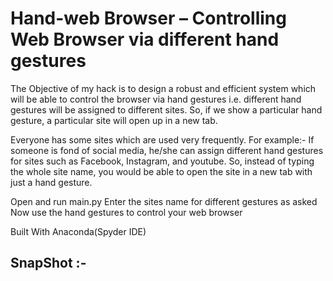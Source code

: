 # Hand-web Browser – Controlling Web Browser via different hand gestures

The Objective of my hack is to design a robust and efficient system which will be able to control the browser via hand gestures i.e. different hand gestures will be assigned to different sites. So, if we show a particular hand gesture, a particular site will open up in a new tab.

Everyone has some sites which are used very frequently. For example:- If someone is fond of social media, he/she can assign different hand gestures for sites such as Facebook, Instagram, and youtube. So, instead of typing the whole site name, you would be able to open the site in a new tab with just a hand gesture.
 

Open and run main.py
Enter the sites name for different gestures as asked
Now use the hand gestures to control your web browser

Built With
Anaconda(Spyder IDE)


## SnapShot :-


